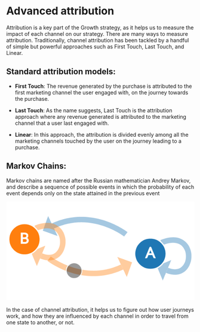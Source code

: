 # Advanced attribution

Attribution is a key part of the Growth strategy, as it helps us to measure the impact of each channel on our strategy. 
There are many ways to measure attribution. Traditionally, channel attribution has been tackled by a handful of simple but powerful approaches such as First Touch, Last Touch, and Linear.

## Standard attribution models:

* **First Touch**: The revenue generated by the purchase is attributed to the first marketing channel the user engaged with, on the journey towards the purchase.
* **Last Touch**: As the name suggests, Last Touch is the attribution approach where any revenue generated is attributed to the marketing channel that a user last engaged with.

* **Linear**: In this approach, the attribution is divided evenly among all the marketing channels touched by the user on the journey leading to a purchase.


## Markov Chains:

Markov chains are named after the Russian mathematician Andrey Markov, and describe a sequence of possible events in which the probability of each event depends only on the state attained in the previous event

![Markov chain](https://github.com/mikelvallejo/attribution-model/blob/main/markov-chains.png)

In the case of channel attribution, it helps us to figure out how user journeys work, and how they are influenced by each channel in order to travel from one state to another, or not.

